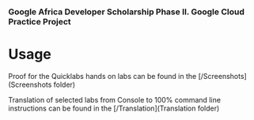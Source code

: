 ### Google Africa Developer Scholarship Phase II.  Google Cloud Practice Project

# Usage
Proof for the Quicklabs hands on labs can be found in the [/Screenshots](Screenshots folder)

Translation of selected labs from Console to 100% command line instructions can be found in the [/Translation](Translation folder)